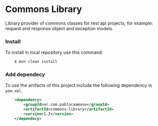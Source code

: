 # Commons Library

Library provider of commons classes for rest api projects, for example: request and response object and exception models.


### Install 

To install in local repository use this command:

```bash
    $ mvn clean install
```


### Add dependecy

To use the artifacts of this project include the following dependency in `pom.xml`.

```xml
    <dependency>
        <groupId>ar.com.pablocaamano</groupId>
        <artifactId>commons-library</artifactId>
        <version>1.2</version>
    </dependecy>
```